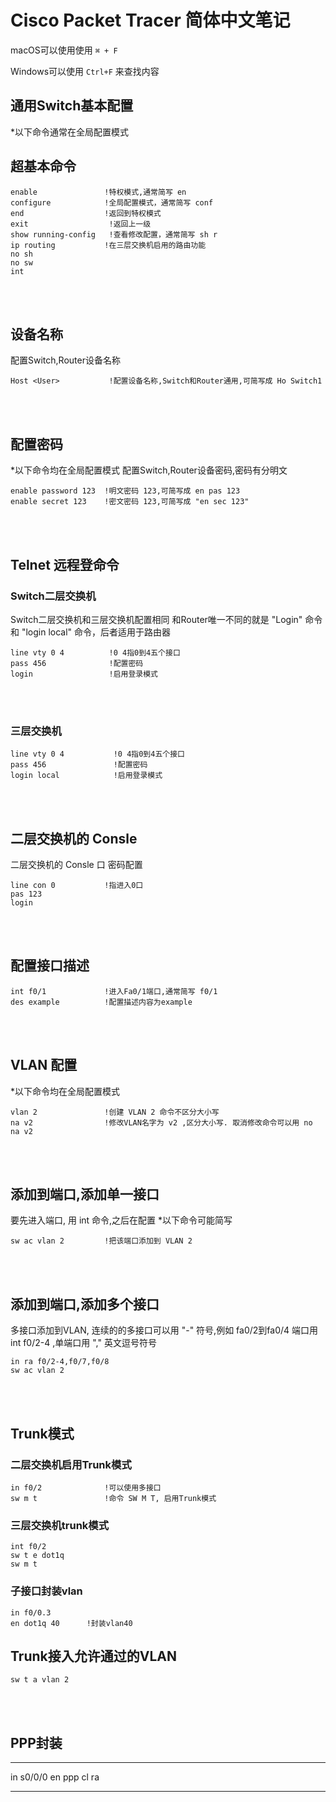 # Cisco Packet Tracer 简体中文笔记

macOS可以使用使用 ```⌘ + F ```

Windows可以使用 ```Ctrl+F``` 来查找内容

## 通用Switch基本配置
*以下命令通常在全局配置模式


## 超基本命令
```
enable               !特权模式,通常简写 en
configure            !全局配置模式，通常简写 conf
end                  !返回到特权模式
exit                  !返回上一级
show running-config   !查看修改配置，通常简写 sh r
ip routing           !在三层交换机启用的路由功能
no sh
no sw
int
````
<br>
<br>



## 设备名称
配置Switch,Router设备名称
```
Host <User>           !配置设备名称,Switch和Router通用,可简写成 Ho Switch1
```
<br>
<br>



## 配置密码
*以下命令均在全局配置模式
配置Switch,Router设备密码,密码有分明文
```
enable password 123  !明文密码 123,可简写成 en pas 123
enable secret 123    !密文密码 123,可简写成 "en sec 123"
```
<br>
<br>



## Telnet 远程登命令
###  Switch二层交换机
Switch二层交换机和三层交换机配置相同
和Router唯一不同的就是 "Login" 命令 和 "login local" 命令，后者适用于路由器
```
line vty 0 4          !0 4指0到4五个接口
pass 456              !配置密码
login                 !启用登录模式
```
<br>
<br>



### 三层交换机
```
line vty 0 4           !0 4指0到4五个接口
pass 456               !配置密码
login local            !启用登录模式
```
<br>
<br>



## 二层交换机的 Consle
二层交换机的 Consle 口 密码配置
```
line con 0           !指进入0口
pas 123
login
```
<br>
<br>



## 配置接口描述
```
int f0/1             !进入Fa0/1端口,通常简写 f0/1
des example          !配置描述内容为example
```
<br>
<br>



## VLAN 配置
*以下命令均在全局配置模式
```
vlan 2               !创建 VLAN 2 命令不区分大小写
na v2                !修改VLAN名字为 v2 ,区分大小写. 取消修改命令可以用 no na v2
```
<br>
<br>



## 添加到端口,添加单一接口
要先进入端口, 用 int 命令,之后在配置
*以下命令可能简写
```
sw ac vlan 2         !把该端口添加到 VLAN 2
```
<br>
<br>



## 添加到端口,添加多个接口
多接口添加到VLAN, 连续的的多接口可以用 "-" 符号,例如 fa0/2到fa0/4 端口用 int f0/2-4 ,单端口用 "," 英文逗号符号
```
in ra f0/2-4,f0/7,f0/8
sw ac vlan 2
```
<br>
<br>



## Trunk模式
### 二层交换机启用Trunk模式
```
in f0/2              !可以使用多接口
sw m t               !命令 SW M T, 启用Trunk模式
```

### 三层交换机trunk模式
```
int f0/2
sw t e dot1q
sw m t
```

### 子接口封装vlan
```
in f0/0.3
en dot1q 40      !封装vlan40
```

## Trunk接入允许通过的VLAN
```
sw t a vlan 2
```
<br>
<br>
    
    
## PPP封装
***
in s0/0/0
en ppp
cl ra
***
